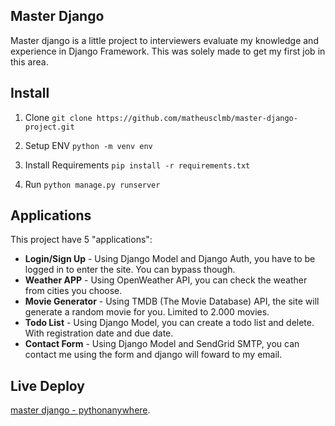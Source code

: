 ## Master Django

Master django is a little project to interviewers evaluate my knowledge and experience in Django Framework. This was solely made to get my first job in this area.

## Install

1. Clone
`git clone https://github.com/matheusclmb/master-django-project.git`

2. Setup ENV
`python -m venv env`

3. Install Requirements
`pip install -r requirements.txt`

4. Run
`python manage.py runserver`

## Applications

This project have 5 "applications":

-  **Login/Sign Up** - Using Django Model and Django Auth, you have to be logged in to enter the site. You can bypass though.
-  **Weather APP** - Using OpenWeather API, you can check the weather from cities you choose.
-  **Movie Generator** - Using TMDB (The Movie Database) API, the site will generate a random movie for you. Limited to 2.000 movies.
-  **Todo List** - Using Django Model, you can create a todo list and delete. With registration date and due date.
-  **Contact Form** - Using Django Model and SendGrid SMTP, you can contact me using the form and django will foward to my email.


## Live Deploy 

[master django - pythonanywhere](https://devcolomboc.pythonanywhere.com/).

